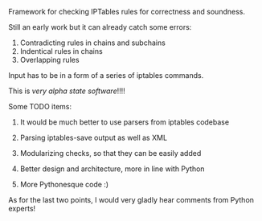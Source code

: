 Framework for checking IPTables rules for correctness and soundness.

Still an early work but it can already catch some errors:

1. Contradicting rules in chains and subchains
2. Indentical rules in chains
3. Overlapping rules

Input has to be in a form of a series of iptables commands.

This is _very alpha state software_!!!!

Some TODO items:

1. It would be much better to use parsers from iptables codebase

2. Parsing iptables-save output as well as XML

3. Modularizing checks, so that they can be easily added

4. Better design and architecture, more in line with Python

5. More Pythonesque code :) 

As for the last two points, I would very gladly hear comments
from Python experts!
